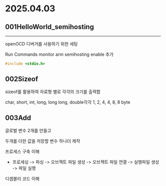 # 2025.04.03


## 001HelloWorld_semihosting
***
openOCD 디버거를 사용하기 위한 세팅

Run Commands monitor arm semihosting enable 추가 
```C
#include <stdio.h>

```

## 002Sizeof

sizeof를 활용하여 자료형 별로 각각의 크기를 출력함

char, short, int, long, long long, double각각 1, 2, 4, 4, 8, 8 byte


## 003Add

글로벌 변수 2개를 만들고

두개를 더한 값을 저장할 변수 하나더 제작 

프로세스 구축 이해 

- 프로세싱 -> 파싱 -> 오브젝트 파일 생성 -> 오브젝트 파일 연결 -> 실행파일 생성 -> 파일 실행

디셈블리 코드 이해
